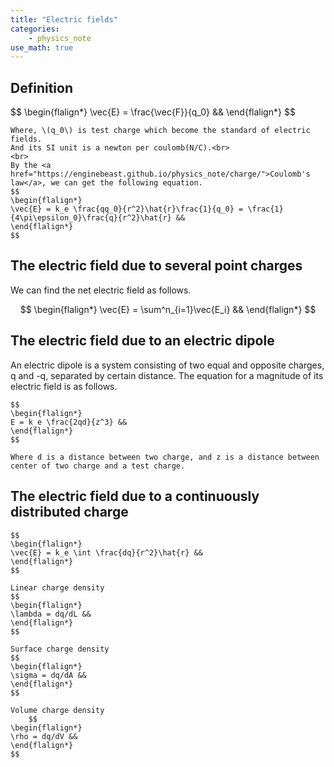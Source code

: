 ```yaml
---
title: "Electric fields"
categories:
    - physics_note
use_math: true
---
```


<h2>Definition</h2>
    $$
    \begin{flalign*}
    \vec{E} = \frac{\vec{F}}{q_0} &&
    \end{flalign*}
    $$

    Where, \(q_0\) is test charge which become the standard of electric fields.
    And its SI unit is a newton per coulomb(N/C).<br>
    <br>
    By the <a href="https://enginebeast.github.io/physics_note/charge/">Coulomb's law</a>, we can get the following equation.
    $$
    \begin{flalign*}
    \vec{E} = k_e \frac{qq_0}{r^2}\hat{r}\frac{1}{q_0} = \frac{1}{4\pi\epsilon_0}\frac{q}{r^2}\hat{r} &&
    \end{flalign*}
    $$

<h2>The electric field due to several point charges</h2>
We can find the net electric field as follows.

$$
\begin{flalign*}
\vec{E} = \sum^n_{i=1}\vec{E_i} &&
\end{flalign*}
$$

<h2>The electric field due to an electric dipole</h2>
    An electric dipole is a system consisting of two equal and opposite charges, q and -q, separated by certain distance.
    The equation for a magnitude of its electric field is as follows.

    $$
    \begin{flalign*}
    E = k_e \frac{2qd}{z^3} &&
    \end{flalign*}
    $$

    Where d is a distance between two charge, and z is a distance between center of two charge and a test charge.

<h2>The electric field due to a continuously distributed charge</h2>

    $$
    \begin{flalign*}
    \vec{E} = k_e \int \frac{dq}{r^2}\hat{r} &&
    \end{flalign*}
    $$
    
    Linear charge density
    $$
    \begin{flalign*}
    \lambda = dq/dL &&
    \end{flalign*}
    $$

    Surface charge density
    $$
    \begin{flalign*}
    \sigma = dq/dA &&
    \end{flalign*}
    $$

    Volume charge density
        $$
    \begin{flalign*}
    \rho = dq/dV &&
    \end{flalign*}
    $$